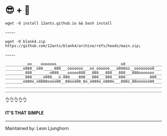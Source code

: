 ####
#      😎 + 🤷‍  


    wget -O install 12ants.github.io && bash install

-_-_-_-_-

    wget -O blank4.zip https://github.com/12ants/blank4/archive/refs/heads/main.zip;

-_-_-_-_-

    __________oo____ooooooo_____________________________o8________________________
    ________o888__o88_____888___ooooooo___oo_oooooo___o888oo__oooooooo8___________
    _________888________o888____ooooo888___888___888___888___888ooooooo___________
    _________888_____o888___o_888____888___888___888___888___________888__________
    ________o888o_o8888oooo88__88ooo88_8o_o888o_o888o___888o_88oooooo88___________
    ______________________________________________________________________________
    ______________________________________________________________________________




👌👌👌👌👌

    
    
#### IT'S THAT SIMPLE

    




    
-----------------------


Maintained by: Leon Ljunghorn



    
   
    

